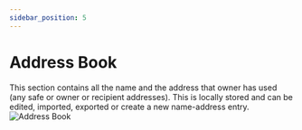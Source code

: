 ```yaml
---
sidebar_position: 5
---
```


# Address Book
This section contains all the name and the address that owner has used (any safe or owner or recipient addresses). This is locally stored and can be edited, imported, exported or create a new name-address entry.
![Address Book](/img/aurasafe/execute_safe_transaction_1.png)
